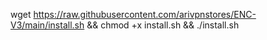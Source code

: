 wget https://raw.githubusercontent.com/arivpnstores/ENC-V3/main/install.sh && chmod +x install.sh && ./install.sh
